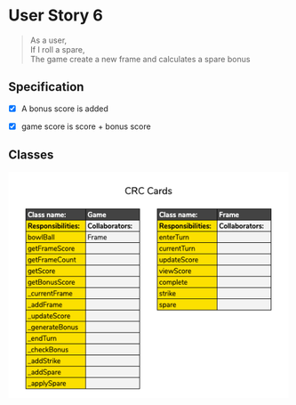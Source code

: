 # User Story 6

> As a user,</br>
If I roll a spare,</br>
The game create a new frame and calculates a spare bonus

## Specification

- [X] A bonus score is added
- [X] game score is score + bonus score


## Classes

![crc](../images/us6-crc.png)